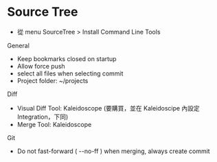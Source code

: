 # Source Tree

* 從 menu SourceTree > Install Command Line Tools

General

* Keep bookmarks closed on startup
* Allow force push
* select all files when selecting commit
* Project folder: ~/projects

Diff

* Visual Diff Tool: Kaleidoscope (要購買，並在 Kaleidoscipe 內設定 Integration，下同)
* Merge Tool: Kaleidoscope

Git

* Do not fast-forward ( --no-ff ) when merging, always create commit
